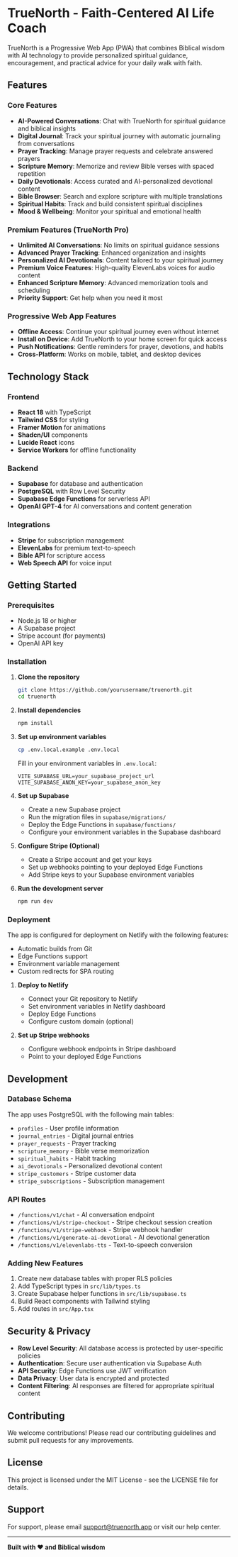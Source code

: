 # TrueNorth - Faith-Centered AI Life Coach

TrueNorth is a Progressive Web App (PWA) that combines Biblical wisdom with AI technology to provide personalized spiritual guidance, encouragement, and practical advice for your daily walk with faith.

## Features

### Core Features
- **AI-Powered Conversations**: Chat with TrueNorth for spiritual guidance and biblical insights
- **Digital Journal**: Track your spiritual journey with automatic journaling from conversations
- **Prayer Tracking**: Manage prayer requests and celebrate answered prayers
- **Scripture Memory**: Memorize and review Bible verses with spaced repetition
- **Daily Devotionals**: Access curated and AI-personalized devotional content
- **Bible Browser**: Search and explore scripture with multiple translations
- **Spiritual Habits**: Track and build consistent spiritual disciplines
- **Mood & Wellbeing**: Monitor your spiritual and emotional health

### Premium Features (TrueNorth Pro)
- **Unlimited AI Conversations**: No limits on spiritual guidance sessions
- **Advanced Prayer Tracking**: Enhanced organization and insights
- **Personalized AI Devotionals**: Content tailored to your spiritual journey
- **Premium Voice Features**: High-quality ElevenLabs voices for audio content
- **Enhanced Scripture Memory**: Advanced memorization tools and scheduling
- **Priority Support**: Get help when you need it most

### Progressive Web App Features
- **Offline Access**: Continue your spiritual journey even without internet
- **Install on Device**: Add TrueNorth to your home screen for quick access
- **Push Notifications**: Gentle reminders for prayer, devotions, and habits
- **Cross-Platform**: Works on mobile, tablet, and desktop devices

## Technology Stack

### Frontend
- **React 18** with TypeScript
- **Tailwind CSS** for styling
- **Framer Motion** for animations
- **Shadcn/UI** components
- **Lucide React** icons
- **Service Workers** for offline functionality

### Backend
- **Supabase** for database and authentication
- **PostgreSQL** with Row Level Security
- **Supabase Edge Functions** for serverless API
- **OpenAI GPT-4** for AI conversations and content generation

### Integrations
- **Stripe** for subscription management
- **ElevenLabs** for premium text-to-speech
- **Bible API** for scripture access
- **Web Speech API** for voice input

## Getting Started

### Prerequisites
- Node.js 18 or higher
- A Supabase project
- Stripe account (for payments)
- OpenAI API key

### Installation

1. **Clone the repository**
   ```bash
   git clone https://github.com/yourusername/truenorth.git
   cd truenorth
   ```

2. **Install dependencies**
   ```bash
   npm install
   ```

3. **Set up environment variables**
   ```bash
   cp .env.local.example .env.local
   ```
   
   Fill in your environment variables in `.env.local`:
   ```env
   VITE_SUPABASE_URL=your_supabase_project_url
   VITE_SUPABASE_ANON_KEY=your_supabase_anon_key
   ```

4. **Set up Supabase**
   - Create a new Supabase project
   - Run the migration files in `supabase/migrations/`
   - Deploy the Edge Functions in `supabase/functions/`
   - Configure your environment variables in the Supabase dashboard

5. **Configure Stripe (Optional)**
   - Create a Stripe account and get your keys
   - Set up webhooks pointing to your deployed Edge Functions
   - Add Stripe keys to your Supabase environment variables

6. **Run the development server**
   ```bash
   npm run dev
   ```

### Deployment

The app is configured for deployment on Netlify with the following features:
- Automatic builds from Git
- Edge Functions support
- Environment variable management
- Custom redirects for SPA routing

1. **Deploy to Netlify**
   - Connect your Git repository to Netlify
   - Set environment variables in Netlify dashboard
   - Deploy Edge Functions
   - Configure custom domain (optional)

2. **Set up Stripe webhooks**
   - Configure webhook endpoints in Stripe dashboard
   - Point to your deployed Edge Functions

## Development

### Database Schema
The app uses PostgreSQL with the following main tables:
- `profiles` - User profile information
- `journal_entries` - Digital journal entries
- `prayer_requests` - Prayer tracking
- `scripture_memory` - Bible verse memorization
- `spiritual_habits` - Habit tracking
- `ai_devotionals` - Personalized devotional content
- `stripe_customers` - Stripe customer data
- `stripe_subscriptions` - Subscription management

### API Routes
- `/functions/v1/chat` - AI conversation endpoint
- `/functions/v1/stripe-checkout` - Stripe checkout session creation
- `/functions/v1/stripe-webhook` - Stripe webhook handler
- `/functions/v1/generate-ai-devotional` - AI devotional generation
- `/functions/v1/elevenlabs-tts` - Text-to-speech conversion

### Adding New Features
1. Create new database tables with proper RLS policies
2. Add TypeScript types in `src/lib/types.ts`
3. Create Supabase helper functions in `src/lib/supabase.ts`
4. Build React components with Tailwind styling
5. Add routes in `src/App.tsx`

## Security & Privacy

- **Row Level Security**: All database access is protected by user-specific policies
- **Authentication**: Secure user authentication via Supabase Auth
- **API Security**: Edge Functions use JWT verification
- **Data Privacy**: User data is encrypted and protected
- **Content Filtering**: AI responses are filtered for appropriate spiritual content

## Contributing

We welcome contributions! Please read our contributing guidelines and submit pull requests for any improvements.

## License

This project is licensed under the MIT License - see the LICENSE file for details.

## Support

For support, please email support@truenorth.app or visit our help center.

---

**Built with ❤️ and Biblical wisdom**